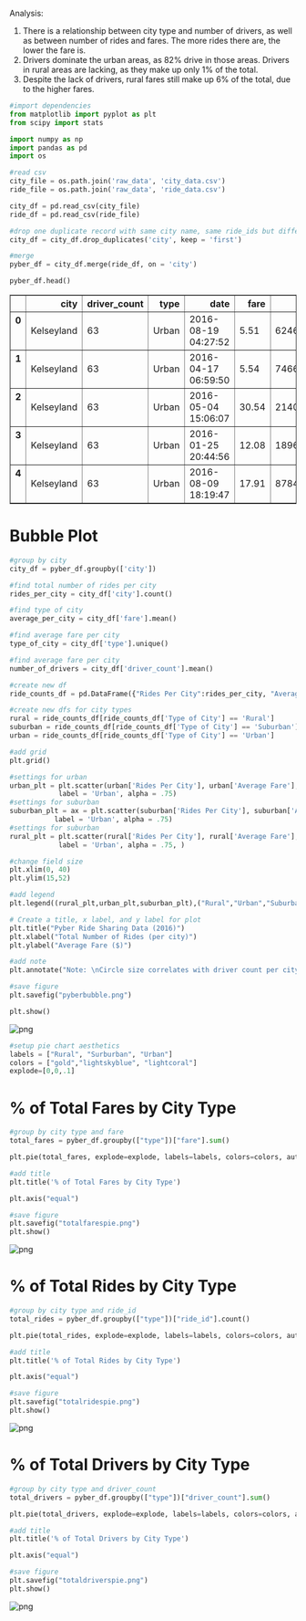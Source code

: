 
Analysis:
1. There is a relationship between city type and number of drivers, as well as between number of rides and fares. The more rides there are, the lower the fare is.
2. Drivers dominate the urban areas, as 82% drive in those areas. Drivers in rural areas are lacking, as they make up only 1% of the total. 
3. Despite the lack of drivers, rural fares still make up 6% of the total, due to the higher fares.


```python
#import dependencies
from matplotlib import pyplot as plt
from scipy import stats

import numpy as np
import pandas as pd
import os
```


```python
#read csv
city_file = os.path.join('raw_data', 'city_data.csv')
ride_file = os.path.join('raw_data', 'ride_data.csv')

city_df = pd.read_csv(city_file)
ride_df = pd.read_csv(ride_file)

#drop one duplicate record with same city name, same ride_ids but different # of drivers
city_df = city_df.drop_duplicates('city', keep = 'first')

#merge
pyber_df = city_df.merge(ride_df, on = 'city')

pyber_df.head()
```




<div>
<style>
    .dataframe thead tr:only-child th {
        text-align: right;
    }

    .dataframe thead th {
        text-align: left;
    }

    .dataframe tbody tr th {
        vertical-align: top;
    }
</style>
<table border="1" class="dataframe">
  <thead>
    <tr style="text-align: right;">
      <th></th>
      <th>city</th>
      <th>driver_count</th>
      <th>type</th>
      <th>date</th>
      <th>fare</th>
      <th>ride_id</th>
    </tr>
  </thead>
  <tbody>
    <tr>
      <th>0</th>
      <td>Kelseyland</td>
      <td>63</td>
      <td>Urban</td>
      <td>2016-08-19 04:27:52</td>
      <td>5.51</td>
      <td>6246006544795</td>
    </tr>
    <tr>
      <th>1</th>
      <td>Kelseyland</td>
      <td>63</td>
      <td>Urban</td>
      <td>2016-04-17 06:59:50</td>
      <td>5.54</td>
      <td>7466473222333</td>
    </tr>
    <tr>
      <th>2</th>
      <td>Kelseyland</td>
      <td>63</td>
      <td>Urban</td>
      <td>2016-05-04 15:06:07</td>
      <td>30.54</td>
      <td>2140501382736</td>
    </tr>
    <tr>
      <th>3</th>
      <td>Kelseyland</td>
      <td>63</td>
      <td>Urban</td>
      <td>2016-01-25 20:44:56</td>
      <td>12.08</td>
      <td>1896987891309</td>
    </tr>
    <tr>
      <th>4</th>
      <td>Kelseyland</td>
      <td>63</td>
      <td>Urban</td>
      <td>2016-08-09 18:19:47</td>
      <td>17.91</td>
      <td>8784212854829</td>
    </tr>
  </tbody>
</table>
</div>



# Bubble Plot


```python
#group by city
city_df = pyber_df.groupby(['city'])

#find total number of rides per city
rides_per_city = city_df['city'].count()

#find type of city
average_per_city = city_df['fare'].mean()

#find average fare per city
type_of_city = city_df['type'].unique()

#find average fare per city
number_of_drivers = city_df['driver_count'].mean()

#create new df
ride_counts_df = pd.DataFrame({"Rides Per City":rides_per_city, "Average Fare": average_per_city, "Number of Drivers":number_of_drivers, "Type of City":type_of_city})

#create new dfs for city types
rural = ride_counts_df[ride_counts_df['Type of City'] == 'Rural']
suburban = ride_counts_df[ride_counts_df['Type of City'] == 'Suburban']
urban = ride_counts_df[ride_counts_df['Type of City'] == 'Urban']
```


```python
#add grid
plt.grid() 

#settings for urban
urban_plt = plt.scatter(urban['Rides Per City'], urban['Average Fare'], s = urban['Number of Drivers']*6, color = 'lightcoral', edgecolor = 'black',
            label = 'Urban', alpha = .75)
#settings for suburban
suburban_plt = ax = plt.scatter(suburban['Rides Per City'], suburban['Average Fare'], s = suburban['Number of Drivers']*6, color = 'lightskyblue', edgecolor = 'black',
           label = 'Urban', alpha = .75)
#settings for suburban
rural_plt = plt.scatter(rural['Rides Per City'], rural['Average Fare'], s = rural['Number of Drivers']*6, color = 'gold', edgecolor = 'black',
            label = 'Urban', alpha = .75, )

#change field size
plt.xlim(0, 40)
plt.ylim(15,52)

#add legend
plt.legend((rural_plt,urban_plt,suburban_plt),("Rural","Urban","Suburban"),title="City Types")

# Create a title, x label, and y label for plot
plt.title("Pyber Ride Sharing Data (2016)")
plt.xlabel("Total Number of Rides (per city)")
plt.ylabel("Average Fare ($)")

#add note
plt.annotate("Note: \nCircle size correlates with driver count per city.", xy=(30, 40), xycoords='data',xytext=(42.5, 40),)

#save figure
plt.savefig("pyberbubble.png")

plt.show()

```


![png](output_5_0.png)



```python
#setup pie chart aesthetics 
labels = ["Rural", "Surburban", "Urban"]
colors = ["gold","lightskyblue", "lightcoral"]
explode=[0,0,.1]
```

# % of Total Fares by City Type


```python
#group by city type and fare
total_fares = pyber_df.groupby(["type"])["fare"].sum()

plt.pie(total_fares, explode=explode, labels=labels, colors=colors, autopct= '%1.1f%%', shadow=True, startangle=120)

#add title
plt.title('% of Total Fares by City Type')

plt.axis("equal")

#save figure
plt.savefig("totalfarespie.png")
plt.show()
```


![png](output_8_0.png)


# % of Total Rides by City Type


```python
#group by city type and ride_id
total_rides = pyber_df.groupby(["type"])["ride_id"].count()

plt.pie(total_rides, explode=explode, labels=labels, colors=colors, autopct= '%1.1f%%', shadow=True, startangle=120)

#add title
plt.title('% of Total Rides by City Type')

plt.axis("equal")

#save figure
plt.savefig("totalridespie.png")
plt.show()

```


![png](output_10_0.png)


# % of Total Drivers by City Type


```python
#group by city type and driver_count
total_drivers = pyber_df.groupby(["type"])["driver_count"].sum()

plt.pie(total_drivers, explode=explode, labels=labels, colors=colors, autopct= '%1.1f%%',shadow=True, startangle=160)

#add title
plt.title('% of Total Drivers by City Type')

plt.axis("equal")

#save figure
plt.savefig("totaldriverspie.png")
plt.show()
```


![png](output_12_0.png)

